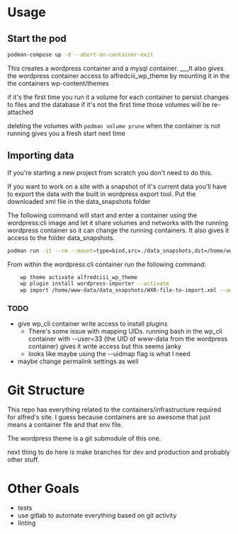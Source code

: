 # Usage


## Start the pod

```bash
podman-compose up -d --abort-on-container-exit
```

This creates a wordpress container and a mysql container.
___It also gives the wordpress container access to alfredciii_wp_theme by mounting it in the the containers wp-content/themes

if it's the first time you run it a volume for each container to persist changes to files and the database
if it's not the first time those volumes will be re-attached

deleting the volumes with `podman volume prune` when the container is not running gives you a fresh start next time


## Importing data

If you're starting a new project from scratch you don't need to do this.

If you want to work on a site with a snapshot of it's current data you'll have to export the data with the built in wordpress export tool.
Put the downloaded xml file in the data_snapshots folder

The following command will start and enter a container using the wordpress:cli image and let it share volumes and networks with the running wordpress container so it can change the running containers.
It also gives it access to the folder data_snapshots.


```bash
podman run -it --rm --mount=type=bind,src=./data_snapshots,dst=/home/www-data/data_snapshots --volumes-from=alfredciii_containers_wordpress_1:rw --network=container:alfredciii_containers_wordpress_1 --env-file=wp.env wordpress:cli bash
```

From within the wordpress:cli container run the following command:

```bash
	wp theme activate alfredciii_wp_theme
	wp plugin install wordpress-importer --activate
	wp import /home/www-data/data_snapshots/WXR-file-to-import.xml --authors=create
```

### TODO
- give wp_cli container write access to install plugins
	- There's some issue with mapping UIDs. running bash in the wp_cli container with --user=33 (the UID of www-data from the wordpress container) gives it write access but this seems janky
	- looks like maybe using the --uidmap flag is what I need
- maybe change permalink settings as well

# Git Structure

This repo has everything related to the containers/infrastructure required for alfred's site. I guess because containers are so awesome that just means a container file and that env file.

The wordpress theme is a git submodule of this one.

next thing to do here is make branches for dev and production and probably other stuff.

# Other Goals
* tests
* use gitlab to automate everything based on git activity
* linting
